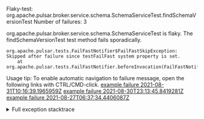         
Flaky-test: org.apache.pulsar.broker.service.schema.SchemaServiceTest.findSchemaVersionTest
Number of failures: 3

org.apache.pulsar.broker.service.schema.SchemaServiceTest is flaky. The findSchemaVersionTest test method fails sporadically.

```
org.apache.pulsar.tests.FailFastNotifier$FailFastSkipException: Skipped after failure since testFailFast system property is set.
	at org.apache.pulsar.tests.FailFastNotifier.beforeInvocation(FailFastNotifier.java:88)

```

Usage tip: To enable automatic navigation to failure message, open the following links with CTRL/CMD-click.
[example failure 2021-08-31T10:16:39.1965959Z](https://github.com/apache/pulsar/runs/3471501156?check_suite_focus=true#step:10:1411)
[example failure 2021-08-30T23:13:45.8419281Z](https://github.com/apache/pulsar/runs/3467152431?check_suite_focus=true#step:9:671)
[example failure 2021-08-27T06:37:34.4406087Z](https://github.com/apache/pulsar/runs/3440411059?check_suite_focus=true#step:9:2593)


<details>
<summary>Full exception stacktrace</summary>
<code><pre>
org.apache.pulsar.tests.FailFastNotifier$FailFastSkipException: Skipped after failure since testFailFast system property is set.
	at org.apache.pulsar.tests.FailFastNotifier.beforeInvocation(FailFastNotifier.java:88)

</pre></code>
</details>

